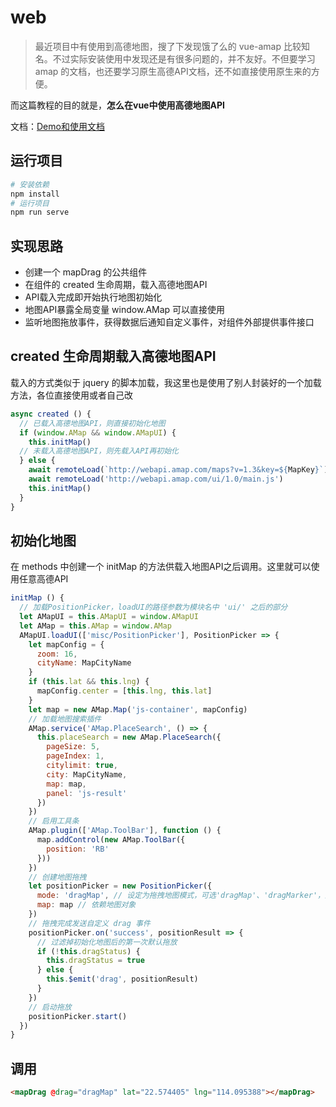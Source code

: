 # web
> 最近项目中有使用到高德地图，搜了下发现饿了么的 vue-amap 比较知名。不过实际安装使用中发现还是有很多问题的，并不友好。不但要学习 amap 的文档，也还要学习原生高德API文档，还不如直接使用原生来的方便。

而这篇教程的目的就是，**怎么在vue中使用高德地图API**

文档：[Demo和使用文档](http://vue-gaode.rxshc.com)

## 运行项目
``` s
# 安装依赖
npm install
# 运行项目
npm run serve
```

## 实现思路

* 创建一个 mapDrag 的公共组件
* 在组件的 created 生命周期，载入高德地图API
* API载入完成即开始执行地图初始化
* 地图API暴露全局变量 window.AMap 可以直接使用
* 监听地图拖放事件，获得数据后通知自定义事件，对组件外部提供事件接口

## created 生命周期载入高德地图API

载入的方式类似于 jquery 的脚本加载，我这里也是使用了别人封装好的一个加载方法，各位直接使用或者自己改

``` javascript
async created () {
  // 已载入高德地图API，则直接初始化地图
  if (window.AMap && window.AMapUI) {
    this.initMap()
  // 未载入高德地图API，则先载入API再初始化
  } else {
    await remoteLoad(`http://webapi.amap.com/maps?v=1.3&key=${MapKey}`)
    await remoteLoad('http://webapi.amap.com/ui/1.0/main.js')
    this.initMap()
  }
}
```
## 初始化地图
在 methods 中创建一个 initMap 的方法供载入地图API之后调用。这里就可以使用任意高德API
``` javascript
initMap () {
  // 加载PositionPicker，loadUI的路径参数为模块名中 'ui/' 之后的部分
  let AMapUI = this.AMapUI = window.AMapUI
  let AMap = this.AMap = window.AMap
  AMapUI.loadUI(['misc/PositionPicker'], PositionPicker => {
    let mapConfig = {
      zoom: 16,
      cityName: MapCityName
    }
    if (this.lat && this.lng) {
      mapConfig.center = [this.lng, this.lat]
    }
    let map = new AMap.Map('js-container', mapConfig)
    // 加载地图搜索插件
    AMap.service('AMap.PlaceSearch', () => {
      this.placeSearch = new AMap.PlaceSearch({
        pageSize: 5,
        pageIndex: 1,
        citylimit: true,
        city: MapCityName,
        map: map,
        panel: 'js-result'
      })
    })
    // 启用工具条
    AMap.plugin(['AMap.ToolBar'], function () {
      map.addControl(new AMap.ToolBar({
        position: 'RB'
      }))
    })
    // 创建地图拖拽
    let positionPicker = new PositionPicker({
      mode: 'dragMap', // 设定为拖拽地图模式，可选'dragMap'、'dragMarker'，默认为'dragMap'
      map: map // 依赖地图对象
    })
    // 拖拽完成发送自定义 drag 事件
    positionPicker.on('success', positionResult => {
      // 过滤掉初始化地图后的第一次默认拖放
      if (!this.dragStatus) {
        this.dragStatus = true
      } else {
        this.$emit('drag', positionResult)
      }
    })
    // 启动拖放
    positionPicker.start()
  })
}
```

## 调用
``` html
<mapDrag @drag="dragMap" lat="22.574405" lng="114.095388"></mapDrag>
```
